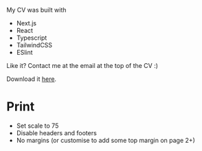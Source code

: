 My CV was built with

- Next.js
- React
- Typescript
- TailwindCSS
- ESlint

Like it? Contact me at the email at the top of the CV :)

Download it [here](https://github.com/dalmo3/cv/raw/main/public/Dalmo-Mendonca-CV-latest.pdf).

# Print

- Set scale to 75
- Disable headers and footers
- No margins (or customise to add some top margin on page 2+)
